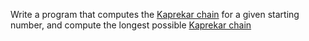 <div class="md"><p>Write a program that computes the <a href="http://mathworld.wolfram.com/KaprekarRoutine.html">Kaprekar chain</a> for a given starting number, and compute the longest possible <a href="http://mathworld.wolfram.com/KaprekarRoutine.html">Kaprekar chain</a></p>
</div>
